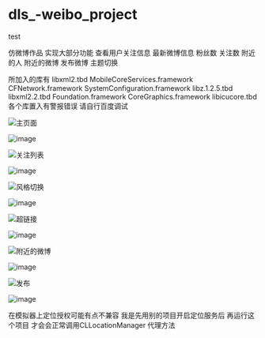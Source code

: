 # dls_-weibo_project
test

仿微博作品  实现大部分功能 查看用户关注信息 最新微博信息 粉丝数 关注数 附近的人 附近的微博 发布微博 主题切换

所加入的库有 
libxml2.tbd
MobileCoreServices.framework
CFNetwork.framework
SystemConfiguration.framework
libz.1.2.5.tbd
libxml2.2.tbd
Foundation.framework
CoreGraphics.framework
libicucore.tbd
各个库置入有警报错误  请自行百度调试

![主页面](http://github.com/dls007/dls_-weibo_project/raw/master/MyWeibo/主页面_G.gif)
 
![image](https://raw.githubusercontent.com/dls007/dls_-weibo_project/master/MyWeibo/主页面_G.gif)


![关注列表](http://github.com/dls007/dls_-weibo_project/raw/master/MyWeibo/关注列表_G.gif)
 
![image](https://raw.githubusercontent.com/dls007/dls_-weibo_project/master/MyWeibo/关注列表_G.gif)


![风格切换](http://github.com/dls007/dls_-weibo_project/raw/master/MyWeibo/风格切换_G.gif)
 
![image](https://raw.githubusercontent.com/dls007/dls_-weibo_project/master/MyWeibo/风格切换_G.gif)


![超链接](http://github.com/dls007/dls_-weibo_project/raw/master/MyWeibo/超链接_G.gif)
 
![image](https://raw.githubusercontent.com/dls007/dls_-weibo_project/master/MyWeibo/超链接_G.gif)



![附近的微博](http://github.com/dls007/dls_-weibo_project/raw/master/MyWeibo/附近的微博_G.gif)
 
![image](https://raw.githubusercontent.com/dls007/dls_-weibo_project/master/MyWeibo/附近的微博_G.gif)


![发布](http://github.com/dls007/dls_-weibo_project/raw/master/MyWeibo/发布_G.gif)
 
![image](https://raw.githubusercontent.com/dls007/dls_-weibo_project/master/MyWeibo/发布_G.gif)




在模拟器上定位授权可能有点不兼容  我是先用别的项目开启定位服务后 再运行这个项目  才会会正常调用CLLocationManager 代理方法 
